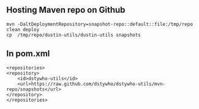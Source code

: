 
Hosting Maven repo on Github
---------------------------
    mvn -DaltDeploymentRepository=snapshot-repo::default::file:/tmp/repo clean deploy
    cp  /tmp/repo/dustin-utils/dustin-utils snapshots


In pom.xml
-----------
    <repositories>
    <repository>
        <id>dstywho-utils</id>
        <url>https://raw.github.com/dstywho/dstywho-utils/mvn-repo/snapshots</url>
    </repository>
    </repositories>


